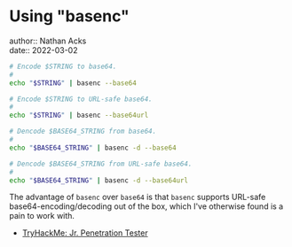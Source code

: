 # Using "basenc"

author:: Nathan Acks  
date:: 2022-03-02

```bash
# Encode $STRING to base64.
#
echo "$STRING" | basenc --base64

# Encode $STRING to URL-safe base64.
#
echo "$STRING" | basenc --base64url

# Dencode $BASE64_STRING from base64.
#
echo "$BASE64_STRING" | basenc -d --base64

# Dencode $BASE64_STRING from URL-safe base64.
#
echo "$BASE64_STRING" | basenc -d --base64url
```

The advantage of `basenc` over `base64` is that `basenc` supports URL-safe base64-encoding/decoding out of the box, which I've otherwise found is a pain to work with.

* [TryHackMe: Jr. Penetration Tester](tryhackme-jr-penetration-tester.md)
